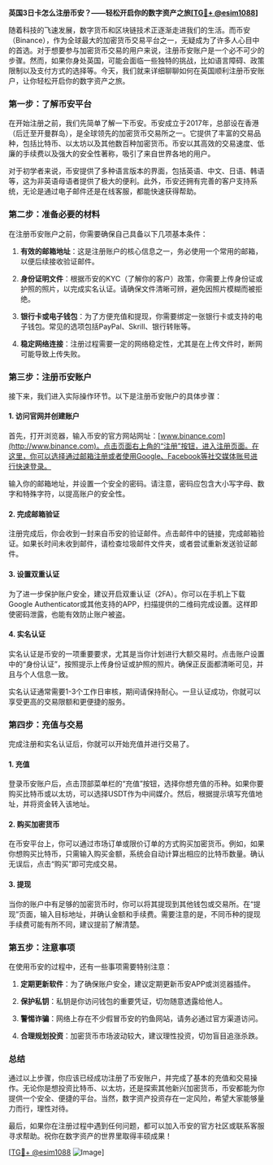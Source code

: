 **英国3日卡怎么注册币安？——轻松开启你的数字资产之旅[[TG💪+ @esim1088](https://t.me/s/esim1088)]**

随着科技的飞速发展，数字货币和区块链技术正逐渐走进我们的生活。而币安（Binance），作为全球最大的加密货币交易平台之一，无疑成为了许多人心目中的首选。对于想要参与加密货币交易的用户来说，注册币安账户是一个必不可少的步骤。然而，如果你身处英国，可能会面临一些独特的挑战，比如语言障碍、政策限制以及支付方式的选择等。今天，我们就来详细聊聊如何在英国顺利注册币安账户，让你轻松开启你的数字资产之旅。

### **第一步：了解币安平台**

在开始注册之前，我们先简单了解一下币安。币安成立于2017年，总部设在香港（后迁至开曼群岛），是全球领先的加密货币交易所之一。它提供了丰富的交易品种，包括比特币、以太坊以及其他数百种加密货币。币安以其高效的交易速度、低廉的手续费以及强大的安全性著称，吸引了来自世界各地的用户。

对于初学者来说，币安提供了多种语言版本的界面，包括英语、中文、日语、韩语等，这为非英语母语者提供了极大的便利。此外，币安还拥有完善的客户支持系统，无论是通过电子邮件还是在线客服，都能快速获得帮助。

### **第二步：准备必要的材料**

在注册币安账户之前，你需要确保自己具备以下几项基本条件：

1. **有效的邮箱地址**：这是注册账户的核心信息之一，务必使用一个常用的邮箱，以便后续接收验证邮件。
   
2. **身份证明文件**：根据币安的KYC（了解你的客户）政策，你需要上传身份证或护照的照片，以完成实名认证。请确保文件清晰可辨，避免因照片模糊而被拒绝。

3. **银行卡或电子钱包**：为了方便充值和提现，你需要绑定一张银行卡或支持的电子钱包。常见的选项包括PayPal、Skrill、银行转账等。

4. **稳定网络连接**：注册过程需要一定的网络稳定性，尤其是在上传文件时，断网可能导致上传失败。

### **第三步：注册币安账户**

接下来，我们进入实际操作环节。以下是注册币安账户的具体步骤：

#### **1. 访问官网并创建账户**

首先，打开浏览器，输入币安的官方网站网址：[www.binance.com](http://www.binance.com)。点击页面右上角的“注册”按钮，进入注册页面。在这里，你可以选择通过邮箱注册或者使用Google、Facebook等社交媒体账号进行快速登录。

输入你的邮箱地址，并设置一个安全的密码。请注意，密码应包含大小写字母、数字和特殊字符，以提高账户的安全性。

#### **2. 完成邮箱验证**

注册完成后，你会收到一封来自币安的验证邮件。点击邮件中的链接，完成邮箱验证。如果长时间未收到邮件，请检查垃圾邮件文件夹，或者尝试重新发送验证邮件。

#### **3. 设置双重认证**

为了进一步保护账户安全，建议开启双重认证（2FA）。你可以在手机上下载Google Authenticator或其他支持的APP，扫描提供的二维码完成设置。这样即使密码泄露，也能有效防止账户被盗。

#### **4. 实名认证**

实名认证是币安的一项重要要求，尤其是当你计划进行大额交易时。点击账户设置中的“身份认证”，按照提示上传身份证或护照的照片。确保正反面都清晰可见，并且与个人信息一致。

实名认证通常需要1-3个工作日审核，期间请保持耐心。一旦认证成功，你就可以享受更高的交易限额和更便捷的服务。

### **第四步：充值与交易**

完成注册和实名认证后，你就可以开始充值并进行交易了。

#### **1. 充值**

登录币安账户后，点击顶部菜单栏的“充值”按钮，选择你想充值的币种。如果你要购买比特币或以太坊，可以选择USDT作为中间媒介。然后，根据提示填写充值地址，并将资金转入该地址。

#### **2. 购买加密货币**

在币安平台上，你可以通过市场订单或限价订单的方式购买加密货币。例如，如果你想购买比特币，只需输入购买金额，系统会自动计算出相应的比特币数量。确认无误后，点击“购买”即可完成交易。

#### **3. 提现**

当你的账户中有足够的加密货币时，你可以将其提现到其他钱包或交易所。在“提现”页面，输入目标地址，并确认金额和手续费。需要注意的是，不同币种的提现手续费可能有所不同，建议提前了解清楚。

### **第五步：注意事项**

在使用币安的过程中，还有一些事项需要特别注意：

1. **定期更新软件**：为了确保账户安全，建议定期更新币安APP或浏览器插件。

2. **保护私钥**：私钥是你访问钱包的重要凭证，切勿随意透露给他人。

3. **警惕诈骗**：网络上存在不少假冒币安的钓鱼网站，请务必通过官方渠道访问。

4. **合理规划投资**：加密货币市场波动较大，建议理性投资，切勿盲目追涨杀跌。

### **总结**

通过以上步骤，你应该已经成功注册了币安账户，并完成了基本的充值和交易操作。无论你是想投资比特币、以太坊，还是探索其他新兴加密货币，币安都能为你提供一个安全、便捷的平台。当然，数字资产投资存在一定风险，希望大家能够量力而行，理性对待。

最后，如果你在注册过程中遇到任何问题，都可以加入币安的官方社区或联系客服寻求帮助。祝你在数字资产的世界里取得丰硕成果！

[[TG💪+ @esim1088](https://t.me/s/esim1088) ![Image](https://i.postimg.cc/4NQfJmqS/Snipaste-2025-05-13-00-14-12.png)]